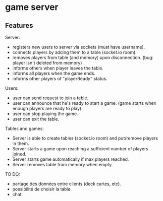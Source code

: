 # game server

## Features

Server:

- registers new users to server via sockets (must have username).
- connects players by adding them to a table (socket.io room).
- removes players from table (and memory) upon disconnection. (bug: player isn't deleted from memory)
- informs others when player leaves the table.
- informs all players when the game ends.
- informs other players of "playerReady" status.

Users:

- user can send request to join a table.
- user can announce that he's ready to start a game. (game starts when enough players are ready to play).
- user can stop playing the game.
- user can exit the table.

Tables and games:

- Server is able to create tables (socket.io room) and put/remove players in them.
- Server starts a game upon reaching a sufficient number of players joined.
- Server starts game automatically if max players reached.
- Server removes table from memory when empty.

TO DO:

- partage des données entre clients (deck cartes, etc).
- possibilité de choisir la table.
- chat.
